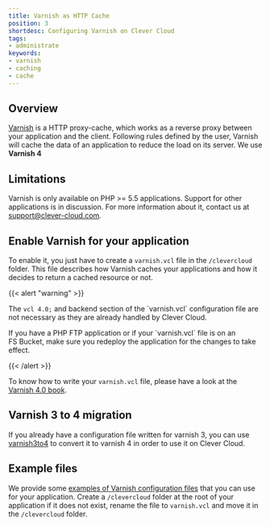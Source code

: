 ```yaml
---
title: Varnish as HTTP Cache
position: 3
shortdesc: Configuring Varnish on Clever Cloud
tags:
- administrate
keywords:
- varnish
- caching
- cache
---
```


## Overview

[Varnish](https://www.varnish-cache.org/) is a HTTP proxy-cache, which works as a reverse proxy between your application
and the client. Following rules defined by the user, Varnish will cache the data of an application to reduce the load on its server. We use **Varnish 4**

## Limitations

Varnish is only available on PHP >= 5.5 applications. Support for other applications is in discussion. 
For more information about it, contact us at <support@clever-cloud.com>.

## Enable Varnish for your application

To enable it, you just have to create a `varnish.vcl` file in the `/clevercloud` folder.
This file describes how Varnish caches your applications and how it decides to return a cached resource or not.


{{< alert "warning" >}}
<p>The <code>vcl 4.0;</code> and backend section of the `varnish.vcl` configuration file are not necessary as they are already handled by Clever Cloud.</p>
<p>If you have a PHP FTP application or if your `varnish.vcl` file is on an FS Bucket, make sure you redeploy the application for the changes to take effect.</p>
{{< /alert >}}

To know how to write your `varnish.vcl` file, please have a look at the [Varnish 4.0 book](https://book.varnish-software.com/4.0/).

## Varnish 3 to 4 migration

If you already have a configuration file written for varnish 3, you can use [varnish3to4](https://GitHub.com/fgsch/varnish3to4) to convert it to varnish 4 in order to use it on Clever Cloud.

## Example files

We provide some [examples of Varnish configuration files](https://GitHub.com/CleverCloud/varnish-examples) that you can
use for your application. Create a `/clevercloud` folder at the root of your application if it does not exist,
rename the file to `varnish.vcl` and move it in the `/clevercloud` folder.
